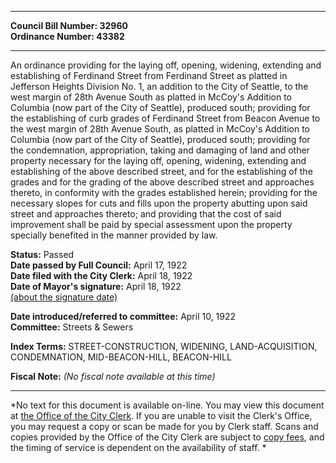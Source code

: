 * * * * *  
  
**Council Bill Number: [](#h0)[](#h2)32960**   
**Ordinance Number: 43382**  
  
* * * * *  
  
An ordinance providing for the laying off, opening, widening, extending and establishing of Ferdinand Street from Ferdinand Street as platted in Jefferson Heights Division No. 1, an addition to the City of Seattle, to the west margin of 28th Avenue South as platted in McCoy's Addition to Columbia (now part of the City of Seattle), produced south; providing for the establishing of curb grades of Ferdinand Street from Beacon Avenue to the west margin of 28th Avenue South, as platted in McCoy's Addition to Columbia (now part of the City of Seattle), produced south; providing for the condemnation, appropriation, taking and damaging of land and other property necessary for the laying off, opening, widening, extending and establishing of the above described street, and for the establishing of the grades and for the grading of the above described street and approaches thereto, in conformity with the grades established herein; providing for the necessary slopes for cuts and fills upon the property abutting upon said street and approaches thereto; and providing that the cost of said improvement shall be paid by special assessment upon the property specially benefited in the manner provided by law.  
  
**Status:** Passed   
**Date passed by Full Council:** April 17, 1922   
**Date filed with the City Clerk:** April 18, 1922   
**Date of Mayor's signature:** April 18, 1922   
[(about the signature date)](/~public/approvaldate.htm)   
  
  
**Date introduced/referred to committee:** April 10, 1922   
**Committee:** Streets & Sewers   
  
**Index Terms:** STREET-CONSTRUCTION, WIDENING, LAND-ACQUISITION, CONDEMNATION, MID-BEACON-HILL, BEACON-HILL  
  
**Fiscal Note:** *(No fiscal note available at this time)*  
  
* * * * *  
  
*No text for this document is available on-line. You may view this document at [the Office of the City Clerk](http://www.seattle.gov/leg/clerk/contactUs.htm). If you are unable to visit the Clerk's Office, you may request a copy or scan be made for you by Clerk staff. Scans and copies provided by the Office of the City Clerk are subject to [copy fees](http://clerk.seattle.gov/~public/clerkfees.htm), and the timing of service is dependent on the availability of staff. *  
  
  
